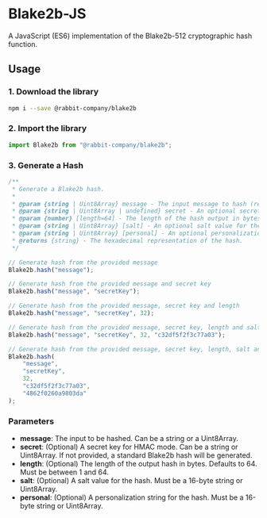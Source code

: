 # Blake2b-JS

A JavaScript (ES6) implementation of the Blake2b-512 cryptographic hash function.

## Usage

### 1. Download the library

```bash
npm i --save @rabbit-company/blake2b
```

### 2. Import the library

```js
import Blake2b from "@rabbit-company/blake2b";
```

### 3. Generate a Hash

```ts
/**
 * Generate a Blake2b hash.
 *
 * @param {string | Uint8Array} message - The input message to hash (required).
 * @param {string | Uint8Array | undefined} secret - An optional secret key for HMAC mode.
 * @param {number} [length=64] - The length of the hash output in bytes (default is 64, max is 64).
 * @param {string | Uint8Array} [salt] - An optional salt value for the hash (must be 16 bytes long).
 * @param {string | Uint8Array} [personal] - An optional personalization value (must be 16 bytes long).
 * @returns {string} - The hexadecimal representation of the hash.
 */

// Generate hash from the provided message
Blake2b.hash("message");

// Generate hash from the provided message and secret key
Blake2b.hash("message", "secretKey");

// Generate hash from the provided message, secret key and length
Blake2b.hash("message", "secretKey", 32);

// Generate hash from the provided message, secret key, length and salt
Blake2b.hash("message", "secretKey", 32, "c32df5f2f3c77a03");

// Generate hash from the provided message, secret key, length, salt and personal
Blake2b.hash(
	"message",
	"secretKey",
	32,
	"c32df5f2f3c77a03",
	"4862f0260a9803da"
);
```

### Parameters

- **message**: The input to be hashed. Can be a string or a Uint8Array.
- **secret**: (Optional) A secret key for HMAC mode. Can be a string or Uint8Array. If not provided, a standard Blake2b hash will be generated.
- **length**: (Optional) The length of the output hash in bytes. Defaults to 64. Must be between 1 and 64.
- **salt**: (Optional) A salt value for the hash. Must be a 16-byte string or Uint8Array.
- **personal**: (Optional) A personalization string for the hash. Must be a 16-byte string or Uint8Array.
